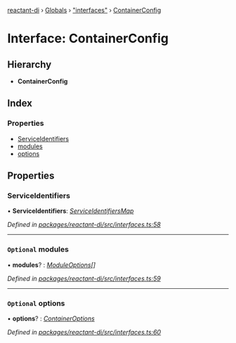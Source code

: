 [reactant-di](../README.md) › [Globals](../globals.md) › ["interfaces"](../modules/_interfaces_.md) › [ContainerConfig](_interfaces_.containerconfig.md)

# Interface: ContainerConfig

## Hierarchy

* **ContainerConfig**

## Index

### Properties

* [ServiceIdentifiers](_interfaces_.containerconfig.md#serviceidentifiers)
* [modules](_interfaces_.containerconfig.md#optional-modules)
* [options](_interfaces_.containerconfig.md#optional-options)

## Properties

###  ServiceIdentifiers

• **ServiceIdentifiers**: *[ServiceIdentifiersMap](../modules/_interfaces_.md#serviceidentifiersmap)*

*Defined in [packages/reactant-di/src/interfaces.ts:58](https://github.com/unadlib/reactant/blob/ecdc150/packages/reactant-di/src/interfaces.ts#L58)*

___

### `Optional` modules

• **modules**? : *[ModuleOptions](../modules/_interfaces_.md#moduleoptions)[]*

*Defined in [packages/reactant-di/src/interfaces.ts:59](https://github.com/unadlib/reactant/blob/ecdc150/packages/reactant-di/src/interfaces.ts#L59)*

___

### `Optional` options

• **options**? : *[ContainerOptions](../modules/_interfaces_.md#containeroptions)*

*Defined in [packages/reactant-di/src/interfaces.ts:60](https://github.com/unadlib/reactant/blob/ecdc150/packages/reactant-di/src/interfaces.ts#L60)*

